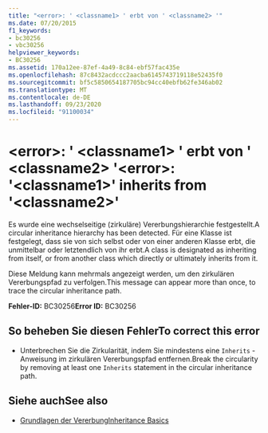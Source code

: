 ```yaml
---
title: "<error>: ' <classname1> ' erbt von ' <classname2> '"
ms.date: 07/20/2015
f1_keywords:
- bc30256
- vbc30256
helpviewer_keywords:
- BC30256
ms.assetid: 170a12ee-87ef-4a49-8c84-ebf57fac435e
ms.openlocfilehash: 87c8432acdccc2aacba6145743719118e52435f0
ms.sourcegitcommit: bf5c5850654187705bc94cc40ebfb62fe346ab02
ms.translationtype: MT
ms.contentlocale: de-DE
ms.lasthandoff: 09/23/2020
ms.locfileid: "91100034"
---
```

# <a name="error-classname1-inherits-from-classname2"></a><span data-ttu-id="e8d59-102">\<error>: ' \<classname1> ' erbt von ' \<classname2> '</span><span class="sxs-lookup"><span data-stu-id="e8d59-102">\<error>: '\<classname1>' inherits from '\<classname2>'</span></span>

<span data-ttu-id="e8d59-103">Es wurde eine wechselseitige (zirkuläre) Vererbungshierarchie festgestellt.</span><span class="sxs-lookup"><span data-stu-id="e8d59-103">A circular inheritance hierarchy has been detected.</span></span> <span data-ttu-id="e8d59-104">Für eine Klasse ist festgelegt, dass sie von sich selbst oder von einer anderen Klasse erbt, die unmittelbar oder letztendlich von ihr erbt.</span><span class="sxs-lookup"><span data-stu-id="e8d59-104">A class is designated as inheriting from itself, or from another class which directly or ultimately inherits from it.</span></span>  
  
 <span data-ttu-id="e8d59-105">Diese Meldung kann mehrmals angezeigt werden, um den zirkulären Vererbungspfad zu verfolgen.</span><span class="sxs-lookup"><span data-stu-id="e8d59-105">This message can appear more than once, to trace the circular inheritance path.</span></span>  
  
 <span data-ttu-id="e8d59-106">**Fehler-ID:** BC30256</span><span class="sxs-lookup"><span data-stu-id="e8d59-106">**Error ID:** BC30256</span></span>  
  
## <a name="to-correct-this-error"></a><span data-ttu-id="e8d59-107">So beheben Sie diesen Fehler</span><span class="sxs-lookup"><span data-stu-id="e8d59-107">To correct this error</span></span>  
  
- <span data-ttu-id="e8d59-108">Unterbrechen Sie die Zirkularität, indem Sie mindestens eine `Inherits` -Anweisung im zirkulären Vererbungspfad entfernen.</span><span class="sxs-lookup"><span data-stu-id="e8d59-108">Break the circularity by removing at least one `Inherits` statement in the circular inheritance path.</span></span>  
  
## <a name="see-also"></a><span data-ttu-id="e8d59-109">Siehe auch</span><span class="sxs-lookup"><span data-stu-id="e8d59-109">See also</span></span>

- [<span data-ttu-id="e8d59-110">Grundlagen der Vererbung</span><span class="sxs-lookup"><span data-stu-id="e8d59-110">Inheritance Basics</span></span>](../programming-guide/language-features/objects-and-classes/inheritance-basics.md)
